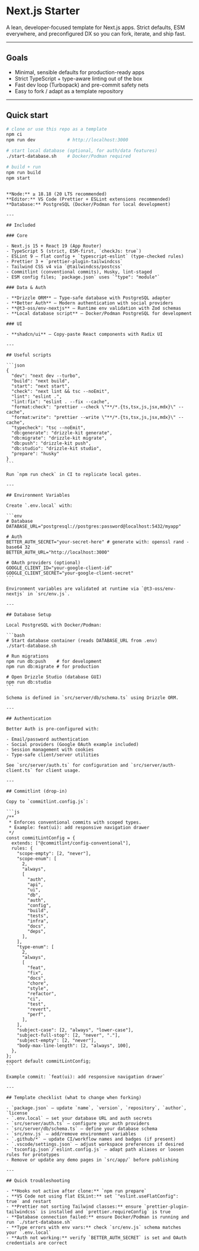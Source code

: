 # Next.js Starter

A lean, developer-focused template for Next.js apps. Strict defaults, ESM everywhere, and preconfigured DX so you can fork, iterate, and ship fast.

---

## Goals

- Minimal, sensible defaults for production-ready apps
- Strict TypeScript + type-aware linting out of the box
- Fast dev loop (Turbopack) and pre-commit safety nets
- Easy to fork / adapt as a template repository

---

## Quick start

```bash
# clone or use this repo as a template
npm ci
npm run dev            # http://localhost:3000

# start local database (optional, for auth/data features)
./start-database.sh    # Docker/Podman required

# build + run
npm run build
npm start
```

````

**Node:** ≥ 18.18 (20 LTS recommended)
**Editor:** VS Code (Prettier + ESLint extensions recommended)
**Database:** PostgreSQL (Docker/Podman for local development)

---

## Included

### Core

- Next.js 15 + React 19 (App Router)
- TypeScript 5 (strict, ESM-first, `checkJs: true`)
- ESLint 9 — flat config + `typescript-eslint` (type-checked rules)
- Prettier 3 + `prettier-plugin-tailwindcss`
- Tailwind CSS v4 via `@tailwindcss/postcss`
- Commitlint (conventional commits), Husky, lint-staged
- ESM config files; `package.json` uses `"type": "module"`

### Data & Auth

- **Drizzle ORM** — Type-safe database with PostgreSQL adapter
- **Better Auth** — Modern authentication with social providers
- **@t3-oss/env-nextjs** — Runtime env validation with Zod schemas
- **Local database script** — Docker/Podman PostgreSQL for development

### UI

- **shadcn/ui** — Copy-paste React components with Radix UI

---

## Useful scripts

```json
{
  "dev": "next dev --turbo",
  "build": "next build",
  "start": "next start",
  "check": "next lint && tsc --noEmit",
  "lint": "eslint .",
  "lint:fix": "eslint . --fix --cache",
  "format:check": "prettier --check \"**/*.{ts,tsx,js,jsx,mdx}\" --cache",
  "format:write": "prettier --write \"**/*.{ts,tsx,js,jsx,mdx}\" --cache",
  "typecheck": "tsc --noEmit",
  "db:generate": "drizzle-kit generate",
  "db:migrate": "drizzle-kit migrate",
  "db:push": "drizzle-kit push",
  "db:studio": "drizzle-kit studio",
  "prepare": "husky"
}
```

Run `npm run check` in CI to replicate local gates.

---

## Environment Variables

Create `.env.local` with:

```env
# Database
DATABASE_URL="postgresql://postgres:password@localhost:5432/myapp"

# Auth
BETTER_AUTH_SECRET="your-secret-here" # generate with: openssl rand -base64 32
BETTER_AUTH_URL="http://localhost:3000"

# OAuth providers (optional)
GOOGLE_CLIENT_ID="your-google-client-id"
GOOGLE_CLIENT_SECRET="your-google-client-secret"
```

Environment variables are validated at runtime via `@t3-oss/env-nextjs` in `src/env.js`.

---

## Database Setup

Local PostgreSQL with Docker/Podman:

```bash
# Start database container (reads DATABASE_URL from .env)
./start-database.sh

# Run migrations
npm run db:push    # for development
npm run db:migrate # for production

# Open Drizzle Studio (database GUI)
npm run db:studio
```

Schema is defined in `src/server/db/schema.ts` using Drizzle ORM.

---

## Authentication

Better Auth is pre-configured with:

- Email/password authentication
- Social providers (Google OAuth example included)
- Session management with cookies
- Type-safe client/server utilities

See `src/server/auth.ts` for configuration and `src/server/auth-client.ts` for client usage.

---

## Commitlint (drop-in)

Copy to `commitlint.config.js`:

```js
/**
 * Enforces conventional commits with scoped types.
 * Example: feat(ui): add responsive navigation drawer
 */
const commitLintConfig = {
  extends: ["@commitlint/config-conventional"],
  rules: {
    "scope-empty": [2, "never"],
    "scope-enum": [
      2,
      "always",
      [
        "auth",
        "api",
        "ui",
        "db",
        "auth",
        "config",
        "build",
        "tests",
        "infra",
        "docs",
        "deps",
      ],
    ],
    "type-enum": [
      2,
      "always",
      [
        "feat",
        "fix",
        "docs",
        "chore",
        "style",
        "refactor",
        "ci",
        "test",
        "revert",
        "perf",
      ],
    ],
    "subject-case": [2, "always", "lower-case"],
    "subject-full-stop": [2, "never", "."],
    "subject-empty": [2, "never"],
    "body-max-line-length": [2, "always", 100],
  },
};
export default commitLintConfig;
```

Example commit: `feat(ui): add responsive navigation drawer`

---

## Template checklist (what to change when forking)

- `package.json` — update `name`, `version`, `repository`, `author`, `license`
- `.env.local` — set your database URL and auth secrets
- `src/server/auth.ts` — configure your auth providers
- `src/server/db/schema.ts` — define your database schema
- `src/env.js` — add/remove environment variables
- `.github/*` — update CI/workflow names and badges (if present)
- `.vscode/settings.json` — adjust workspace preferences if desired
- `tsconfig.json`/`eslint.config.js` — adapt path aliases or loosen rules for prototypes
- Remove or update any demo pages in `src/app/` before publishing

---

## Quick troubleshooting

- **Hooks not active after clone:** `npm run prepare`
- **VS Code not using flat ESLint:** set `"eslint.useFlatConfig": true` and restart
- **Prettier not sorting Tailwind classes:** ensure `prettier-plugin-tailwindcss` is installed and `prettier.requireConfig` is true
- **Database connection failed:** ensure Docker/Podman is running and run `./start-database.sh`
- **Type errors with env vars:** check `src/env.js` schema matches your `.env.local`
- **Auth not working:** verify `BETTER_AUTH_SECRET` is set and OAuth credentials are correct
````

